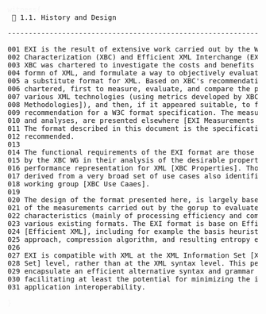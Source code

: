 <pre>
<span style="color: rgb(245,245,245);">witness{</span>
 📎 1.1. History and Design

--------------------------------------------------------------------------------

001 EXI is the result of extensive work carried out by the W3C's XML Binary
002 Characterization (XBC) and Efficient XML Interchange (EXI) Working Groups.
003 XBC was chartered to investigate the costs and benefits of an alternative
004 formn of XML, and formulate a way to objectively evaluate the potential of
005 a substitute format for XML. Based on XBC's recommendations, EXI was 
006 chartered, first to measure, evaluate, and compare the performance of
007 various XML technologies (using metrics developed by XBC [XBC Measurement 
008 Methodologies]), and then, if it appeared suitable, to formulate a 
009 recommendation for a W3C format specification. The measuremnts results 
010 and analyses, are presented elsewhere [EXI Measurements Note].
011 The format described in this document is the specification so
012 recommended.
013
014 The functional requirements of the EXI format are those that were prepared
015 by the XBC WG in their analysis of the desirable properties of a high
016 performance representation for XML [XBC Properties]. Those properties were
017 derived from a very broad set of use cases also identified by the XBC
018 working group [XBC Use Caaes].
019
020 The design of the format presented here, is largely based on the results
021 of the measurements carried out by the gorup to evaluate the performance
022 characteristics (mainly of processing efficiency and compactness) of
023 various existing formats. The EXI format is base on Efficient XML
024 [Efficient XML], including for example the basis heuristic grammar
025 approach, compression algorithm, and resulting entropy encoding.
026
027 EXI is compatible with XML at the XML Information Set [XML Information
028 Set] level, rather than at the XML syntax level. This permits it to
029 encapsulate an efficient alternative syntax and grammar for XML, while
030 facilitating at least the potential for minimizing the impact on XML
031 application interoperability.

<span style="color: rgb(245,245,245);">}</span>

</pre>

